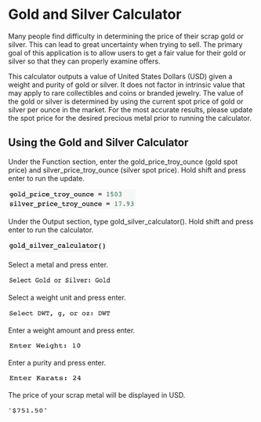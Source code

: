 # Gold and Silver Calculator
Many people find difficulty in determining the price of their scrap gold or silver.  This can lead to great uncertainty when trying to sell.  The primary goal of this application is to allow users to get a fair value for their gold or silver so that they can properly examine offers.

This calculator outputs a value of United States Dollars (USD) given a weight and purity of gold or silver.  It does not factor in intrinsic value that may apply to rare collectibles and coins or branded jewelry.  The value of the gold or silver is determined by using the current spot price of gold or silver per ounce in the market.  For the most accurate results, please update the spot price for the desired precious metal prior to running the calculator.

## Using the Gold and Silver Calculator
Under the Function section, enter the gold_price_troy_ounce (gold spot price) and silver_price_troy_ounce (silver spot price).  Hold shift and press enter to run the update.

<img src="images/Screen Shot 2019-11-06 at 11.53.04 AM.png" width="260" height="40">


Under the Output section, type gold_silver_calculator().  Hold shift and press enter to run the calculator.

<img src="images/Screen Shot 2019-11-06 at 11.53.32 AM.png" width="200" height="23">


Select a metal and press enter.

<img src="images/Screen Shot 2019-11-06 at 11.53.44 AM.png" width="210" height="19">


Select a weight unit and press enter.

<img src="images/Screen Shot 2019-11-06 at 11.54.05 AM.png" width="210" height="19">


Enter a weight amount and press enter.

<img src="images/Screen Shot 2019-11-06 at 11.54.16 AM.png" width="150" height="18">


Enter a purity and press enter.

<img src="images/Screen Shot 2019-11-06 at 11.54.29 AM.png" width="150" height="18">


The price of your scrap metal will be displayed in USD.

<img src="images/Screen Shot 2019-11-06 at 11.54.39 AM.png" width="80" height="19">
